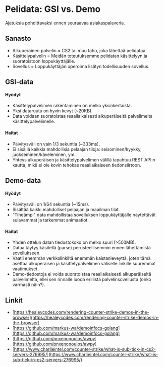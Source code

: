 # Pelidata: GSI vs. Demo

Ajatuksia pohdittavaksi ennen seuraavaa asiakaspalaveria.
## Sanasto

- Alkuperäinen palvelin = CS2 tai muu taho, joka lähettää pelidataa.  
- Käsittelypalvelin = Meidän toteutuksemme pelidatan käsittelyyn ja suoratoistoon loppukäyttäjälle.  
- Sovellus = Loppukäyttäjän operoima lisätyn todellisuuden sovellus.
## GSI-data

#### Hyödyt

- Käsittelypalvelimen rakentaminen on melko yksinkertaista.
- Yksi dataruutu on hyvin kevyt (~20KB).
- Data voidaan suoratoistaa reaaliaikaisesti alkuperäiseltä palvelimelta käsittelypalvelimelle.

#### Haitat

- Päivitysväli on vain 1/3 sekuntia (~333ms).
- Ei sisällä kaikkia mahdollisia pelaajan tiloja: seisominen/kyykky, juokseminen/käveleminen, ym.
- Yhteys alkuperäisen ja käsittelypalvelimen välillä tapahtuu REST API:n kautta, mikä ei ole kovin tehokas reaaliaikaiseen tiedonsiirtoon.

## Demo-data

#### Hyödyt

- Päivitysväli on 1/64 sekuntia (~15ms).
- Sisältää kaikki mahdolliset pelaajan ja maailman tilat.
- "Tiheämpi" data mahdollistaa sovelluksen loppukäyttäjälle näytettävät sulavammat ja tarkemmat animaatiot.

#### Haitat

- Yhden ottelun datan tiedostokoko on melko suuri (>500MB).
- Dataa täytyy käsitellä (parse) perusteellisemmin ennen lähettämistä sovellukseen.
- Vaatii enemmän verkkolinkiltä enemmän kaistanleveyttä, joten tämä asettaa alkuperäisen ja käsittelypalvelimen väliselle linkille suuremmat vaatimukset.
- Demo-tiedostoja ei voida suoratoistaa reaaliaikaisesti alkuperäiseltä palvelimelta, ellei sen rinnalle luoda erillistä palvelinsovellusta (onko varmasti näin?).

## Linkit

- [https://healeycodes.com/rendering-counter-strike-demos-in-the-browser](https://healeycodes.com/rendering-counter-strike-demos-in-the-browser)
- [https://github.com/markus-wa/demoinfocs-golang](https://github.com/markus-wa/demoinfocs-golang)
- [https://github.com/pnxenopoulos/awpy](https://github.com/pnxenopoulos/awpy)
- [https://www.charlieintel.com/counter-strike/what-is-sub-tick-in-cs2-servers-276995/](https://www.charlieintel.com/counter-strike/what-is-sub-tick-in-cs2-servers-276995/)